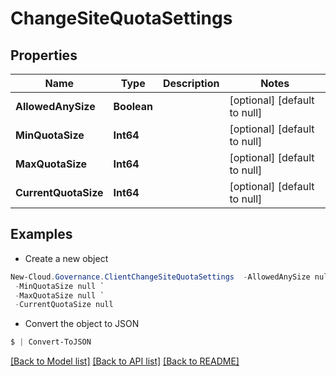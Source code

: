# ChangeSiteQuotaSettings
## Properties

Name | Type | Description | Notes
------------ | ------------- | ------------- | -------------
**AllowedAnySize** | **Boolean** |  | [optional] [default to null]
**MinQuotaSize** | **Int64** |  | [optional] [default to null]
**MaxQuotaSize** | **Int64** |  | [optional] [default to null]
**CurrentQuotaSize** | **Int64** |  | [optional] [default to null]

## Examples

- Create a new object
```powershell
New-Cloud.Governance.ClientChangeSiteQuotaSettings  -AllowedAnySize null `
 -MinQuotaSize null `
 -MaxQuotaSize null `
 -CurrentQuotaSize null
```

- Convert the object to JSON
```powershell
$ | Convert-ToJSON
```


[[Back to Model list]](../README.md#documentation-for-models) [[Back to API list]](../README.md#documentation-for-api-endpoints) [[Back to README]](../README.md)

